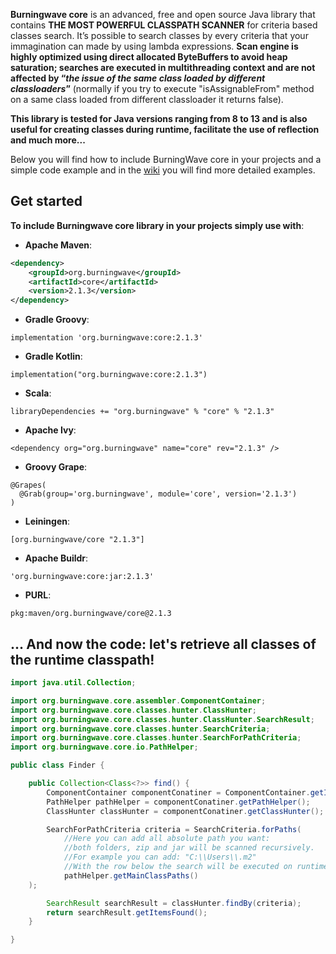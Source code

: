 **Burningwave core** is an advanced, free and open source Java library that contains **THE MOST POWERFUL CLASSPATH SCANNER** for criteria based classes search.
It’s possible to search classes by every criteria that your immagination can made by using lambda expressions. **Scan engine is highly optimized using direct allocated ByteBuffers to avoid heap saturation; searches are executed in multithreading context and are not affected by “_the issue of the same class loaded by different classloaders_”** (normally if you try to execute "isAssignableFrom" method on a same class loaded from different classloader it returns false).

**This library is tested for Java versions ranging from 8 to 13 and is also useful for creating classes during runtime, facilitate the use of reflection and much more...**

Below you will find how to include BurningWave core in your projects and a simple code example and in the [wiki](https://github.com/burningwave/core/wiki) you will find more detailed examples.

## Get started

**To include Burningwave core library in your projects simply use with**:

* **Apache Maven**:
```xml
<dependency>
    <groupId>org.burningwave</groupId>
    <artifactId>core</artifactId>
    <version>2.1.3</version>
</dependency>
```

* **Gradle Groovy**:
```
implementation 'org.burningwave:core:2.1.3'
```

* **Gradle Kotlin**:
```
implementation("org.burningwave:core:2.1.3")
```

* **Scala**:
```
libraryDependencies += "org.burningwave" % "core" % "2.1.3"
```

* **Apache Ivy**:
```
<dependency org="org.burningwave" name="core" rev="2.1.3" />
```

* **Groovy Grape**:
```
@Grapes(
  @Grab(group='org.burningwave', module='core', version='2.1.3')
)
```

* **Leiningen**:
```
[org.burningwave/core "2.1.3"]
```

* **Apache Buildr**:
```
'org.burningwave:core:jar:2.1.3'
```

* **PURL**:
```
pkg:maven/org.burningwave/core@2.1.3
```

## ... And now the code: let's retrieve all classes of the runtime classpath!
```java
import java.util.Collection;

import org.burningwave.core.assembler.ComponentContainer;
import org.burningwave.core.classes.hunter.ClassHunter;
import org.burningwave.core.classes.hunter.ClassHunter.SearchResult;
import org.burningwave.core.classes.hunter.SearchCriteria;
import org.burningwave.core.classes.hunter.SearchForPathCriteria;
import org.burningwave.core.io.PathHelper;

public class Finder {

    public Collection<Class<?>> find() {
        ComponentContainer componentConatiner = ComponentContainer.getInstance();
        PathHelper pathHelper = componentConatiner.getPathHelper();
        ClassHunter classHunter = componentConatiner.getClassHunter();

        SearchForPathCriteria criteria = SearchCriteria.forPaths(
            //Here you can add all absolute path you want:
            //both folders, zip and jar will be scanned recursively.
            //For example you can add: "C:\\Users\\.m2"
            //With the row below the search will be executed on runtime Classpaths
            pathHelper.getMainClassPaths()
	);

        SearchResult searchResult = classHunter.findBy(criteria);
        return searchResult.getItemsFound();
    }

}
```
